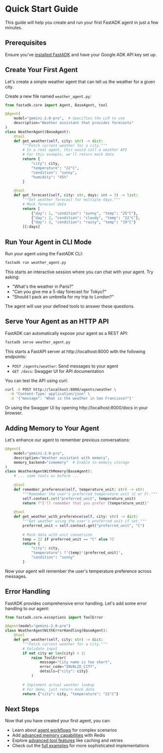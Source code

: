 # Quick Start Guide

This guide will help you create and run your first FastADK agent in just a few minutes.

## Prerequisites

Ensure you've [installed FastADK](installation.md) and have your Google ADK API key set up.

## Create Your First Agent

Let's create a simple weather agent that can tell us the weather for a given city.

Create a new file named `weather_agent.py`:

```python
from fastadk.core import Agent, BaseAgent, tool

@Agent(
    model="gemini-2.0-pro",  # Specifies the LLM to use
    description="Weather assistant that provides forecasts"
)
class WeatherAgent(BaseAgent):
    @tool
    def get_weather(self, city: str) -> dict:
        """Fetch current weather for a city."""
        # In a real agent, this would call a weather API
        # For this example, we'll return mock data
        return {
            "city": city,
            "temperature": "22°C",
            "condition": "sunny",
            "humidity": "45%"
        }
    
    @tool
    def get_forecast(self, city: str, days: int = 3) -> list:
        """Get weather forecast for multiple days."""
        # Mock forecast data
        return [
            {"day": 1, "condition": "sunny", "temp": "25°C"},
            {"day": 2, "condition": "cloudy", "temp": "22°C"},
            {"day": 3, "condition": "rainy", "temp": "19°C"}
        ][:days]
```

## Run Your Agent in CLI Mode

Run your agent using the FastADK CLI:

```bash
fastadk run weather_agent.py
```

This starts an interactive session where you can chat with your agent. Try asking:

- "What's the weather in Paris?"
- "Can you give me a 5-day forecast for Tokyo?"
- "Should I pack an umbrella for my trip to London?"

The agent will use your defined tools to answer these questions.

## Serve Your Agent as an HTTP API

FastADK can automatically expose your agent as a REST API:

```bash
fastadk serve weather_agent.py
```

This starts a FastAPI server at http://localhost:8000 with the following endpoints:

- `POST /agents/weather`: Send messages to your agent
- `GET /docs`: Swagger UI for API documentation

You can test the API using curl:

```bash
curl -X POST http://localhost:8000/agents/weather \
  -H "Content-Type: application/json" \
  -d '{"message": "What is the weather in San Francisco?"}'
```

Or using the Swagger UI by opening http://localhost:8000/docs in your browser.

## Adding Memory to Your Agent

Let's enhance our agent to remember previous conversations:

```python
@Agent(
    model="gemini-2.0-pro",
    description="Weather assistant with memory",
    memory_backend="inmemory"  # Enable in-memory storage
)
class WeatherAgentWithMemory(BaseAgent):
    # ... same tools as before ...
    
    @tool
    def remember_preference(self, temperature_unit: str) -> str:
        """Remember the user's preferred temperature unit (C or F)."""
        self.context.set("preferred_unit", temperature_unit)
        return f"I'll remember that you prefer {temperature_unit}"
    
    @tool
    def get_weather_with_preference(self, city: str) -> dict:
        """Get weather using the user's preferred unit if set."""
        preferred_unit = self.context.get("preferred_unit", "C")
        
        # Mock data with unit conversion
        temp = 22 if preferred_unit == "C" else 72
        return {
            "city": city,
            "temperature": f"{temp}°{preferred_unit}",
            "condition": "sunny"
        }
```

Now your agent will remember the user's temperature preference across messages.

## Error Handling

FastADK provides comprehensive error handling. Let's add some error handling to our agent:

```python
from fastadk.core.exceptions import ToolError

@Agent(model="gemini-2.0-pro")
class WeatherAgentWithErrorHandling(BaseAgent):
    @tool
    def get_weather(self, city: str) -> dict:
        """Fetch current weather for a city."""
        # Validate input
        if not city or len(city) < 2:
            raise ToolError(
                message="City name is too short",
                error_code="INVALID_CITY",
                details={"city": city}
            )
            
        # Implement actual weather lookup
        # For demo, just return mock data
        return {"city": city, "temperature": "22°C"}
```

## Next Steps

Now that you have created your first agent, you can:

- Learn about [agent workflows](../concepts/workflows.md) for complex scenarios
- Add [advanced memory capabilities](../concepts/memory.md) with Redis
- Explore [advanced tool features](../concepts/tools.md) like caching and retries
- Check out the [full examples](../examples/weather-agent.md) for more sophisticated implementations
